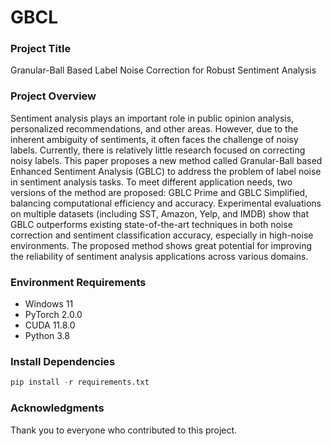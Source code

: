 
# GBCL

### Project Title

Granular-Ball Based Label Noise Correction for Robust Sentiment Analysis

### Project Overview

Sentiment analysis plays an important role in public opinion analysis, personalized recommendations, and other areas. However, due to the inherent ambiguity of sentiments, it often faces the challenge of noisy labels. Currently, there is relatively little research focused on correcting noisy labels. This paper proposes a new method called Granular-Ball based Enhanced Sentiment Analysis (GBLC) to address the problem of label noise in sentiment analysis tasks. To meet different application needs, two versions of the method are proposed: GBLC Prime and GBLC Simplified, balancing computational efficiency and accuracy. Experimental evaluations on multiple datasets (including SST, Amazon, Yelp, and IMDB) show that GBLC outperforms existing state-of-the-art techniques in both noise correction and sentiment classification accuracy, especially in high-noise environments. The proposed method shows great potential for improving the reliability of sentiment analysis applications across various domains.

### Environment Requirements

- Windows 11
- PyTorch 2.0.0
- CUDA 11.8.0
- Python 3.8

### Install Dependencies

```python
pip install -r requirements.txt
```

### Acknowledgments

Thank you to everyone who contributed to this project.
